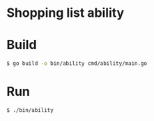 # Shopping list ability

# Build
```bash
$ go build -o bin/ability cmd/ability/main.go
```

# Run
```bash
$ ./bin/ability
```

